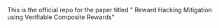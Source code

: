 This is the official repo for the paper titled " Reward Hacking Mitigation using Verifiable Composite Rewards"
